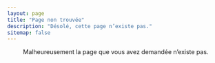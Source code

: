 ```yaml
---
layout: page
title: "Page non trouvée"
description: "Désolé, cette page n’existe pas."
sitemap: false
---
```


<div style="text-align:center">
Malheureusement la page que vous avez demandée n’existe pas.
</div>